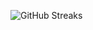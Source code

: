 ![GitHub Streaks](https://github-streaks-mqc9.onrender.com/streak/happilli/image?theme=midnight&cache_bust=1743457291&lang=ja)
